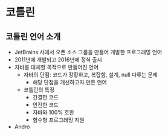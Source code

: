 # 코틀린
## 코틀린 언어 소개
- JetBrains 사에서 오픈 소스 그룹을 만들어 개발한 프로그래밍 언어
- 2011년에 개발되고 2016년에 정식 출시
- 자바를 대체할 목적으로 만들어진 언어
  - 자바의 단점: 코드가 장황하고, 복잡함, 설계, null 다루는 문제
    - 해당 단점을 개선하고자 만든 언어
  - 코틀린의 특징
    - 간결한 코드
    - 안전한 코드
    - 자바와 100% 호환
    - 함수형 프로그래밍 지원
- Andro